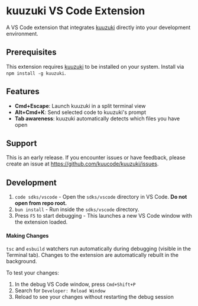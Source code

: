 # kuuzuki VS Code Extension

A VS Code extension that integrates [kuuzuki](https://kuuzuki.ai) directly into your development environment.

## Prerequisites

This extension requires [kuuzuki](https://www.npmjs.com/package/kuuzuki) to be installed on your system. Install via `npm install -g kuuzuki`.

## Features

- **Cmd+Escape**: Launch kuuzuki in a split terminal view
- **Alt+Cmd+K**: Send selected code to kuuzuki's prompt
- **Tab awareness**: kuuzuki automatically detects which files you have open

## Support

This is an early release. If you encounter issues or have feedback, please create an issue at https://github.com/kuucode/kuuzuki/issues.

## Development

1. `code sdks/vscode` - Open the `sdks/vscode` directory in VS Code. **Do not open from repo root.**
2. `bun install` - Run inside the `sdks/vscode` directory.
3. Press `F5` to start debugging - This launches a new VS Code window with the extension loaded.

#### Making Changes

`tsc` and `esbuild` watchers run automatically during debugging (visible in the Terminal tab). Changes to the extension are automatically rebuilt in the background.

To test your changes:

1. In the debug VS Code window, press `Cmd+Shift+P`
2. Search for `Developer: Reload Window`
3. Reload to see your changes without restarting the debug session
